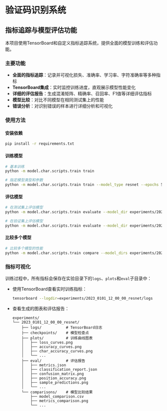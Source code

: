 # 验证码识别系统

## 指标追踪与模型评估功能

本项目使用TensorBoard和自定义指标追踪系统，提供全面的模型训练和评估功能。

### 主要功能

- **全面的指标追踪**：记录并可视化损失、准确率、学习率、字符准确率等多种指标
- **TensorBoard集成**：实时监控训练进度，直观展示模型性能变化
- **详细的评估报告**：生成混淆矩阵、精确率、召回率、F1值等详细评估指标
- **模型比较**：对比不同模型在相同测试集上的性能
- **错误分析**：对识别错误的样本进行详细分析和可视化

### 使用方法

#### 安装依赖

```bash
pip install -r requirements.txt
```

#### 训练模型

```bash
# 基本训练
python -m model.char.scripts.train train

# 指定模型类型和参数
python -m model.char.scripts.train train --model_type resnet --epochs 50 --batch_size 128 --learning_rate 0.001
```

#### 评估模型

```bash
# 在测试集上评估模型
python -m model.char.scripts.train evaluate --model_dir experiments/2023_0101_12_00_00_resnet

# 在验证集上评估模型
python -m model.char.scripts.train evaluate --model_dir experiments/2023_0101_12_00_00_resnet --dataset valid
```

#### 比较多个模型

```bash
# 比较多个模型的性能
python -m model.char.scripts.train compare --model_dirs experiments/2023_0101_12_00_00_resnet experiments/2023_0101_13_00_00_cnn
```

### 指标可视化

训练过程中，所有指标会保存在实验目录下的`logs`、`plots`和`eval`子目录中：

- 使用TensorBoard查看实时训练指标：
  ```bash
  tensorboard --logdir=experiments/2023_0101_12_00_00_resnet/logs
  ```

- 查看生成的图表和评估报告：
  ```
  experiments/
  └── 2023_0101_12_00_00_resnet/
      ├── logs/           # TensorBoard日志
      ├── checkpoints/    # 模型检查点
      ├── plots/          # 训练曲线图表
      │   ├── loss_curves.png
      │   ├── accuracy_curves.png
      │   ├── char_accuracy_curves.png
      │   └── ...
      ├── eval/           # 评估报告
      │   ├── metrics.json
      │   ├── classification_report.json
      │   ├── confusion_matrix.png
      │   ├── position_accuracy.png
      │   ├── sample_predictions.png
      │   └── ...
      └── comparisons/    # 模型比较结果
          ├── model_comparison.csv
          ├── metrics_comparison.png
          └── ...
  ```

